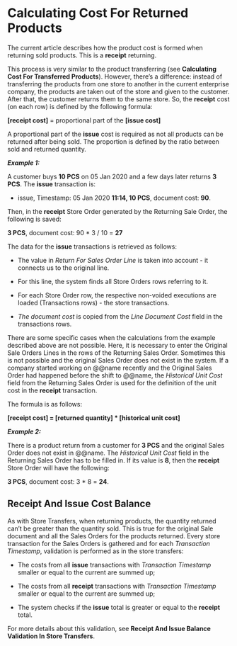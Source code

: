 # Calculating Cost For Returned Products

The current article describes how the product cost is formed when returning sold products. This is a <b>receipt</b> returning. 

This process is very similar to the product transferring (see <b>Calculating Cost For Transferred Products</b>). However, there’s а difference: instead of transferring the products from one store to another in the current enterprise company, the products are taken out of the store and given to the customer. After that, the customer returns them to the same store. So, the <b>receipt</b> cost (on each row) is defined by the following formula:

<b>[receipt cost]</b> = proportional part of the <b> [issue cost]</b>

A proportional part of the <b>issue</b> cost is required as not all products can be returned after being sold. The proportion is defined by the ratio between sold and returned quantity.

<b><i>Example 1:</b></i>

A customer buys <b>10 PCS</b> on 05 Jan 2020 and a few days later returns <b>3 PCS</b>. The <b>issue</b> transaction is:

- issue, Timestamp: 05 Jan 2020 <b>11:14, 10 PCS</b>, document cost: <b>90</b>.

Then, in the <b>receipt</b> Store Order generated by the Returning Sale Order, the following is saved:

<b>3 PCS</b>, document cost: 90 * 3 / 10 = <b>27</b>

The data for the <b>issue</b> transactions is retrieved as follows: 

- The value in <i>Return For Sales Order Line</i> is taken into account - it connects us to the original line.

- For this line, the system finds all Store Orders rows referring to it.

- For each Store Order row, the respective non-voided executions are loaded (Transactions rows) - the store transactions. 

- <i>The document cost</i> is copied from the <i>Line Document Cost</i> field in the transactions rows.

There are some specific cases when the calculations from the example described above are not possible. Here, it is necessary to enter the Original Sale Orders Lines in the rows of the Returning Sales Order. Sometimes this is not possible and the original Sales Order does not exist in the system. If a company started working on @@name recently and the Original Sales Order had happened before the shift to @@name, the <i>Historical Unit Cost</i> field from the Returning Sales Order is used for the definition of the unit cost in the <b>receipt</b> transaction. 

The formula is as follows:

<b>[receipt cost] = [returned quantity] * [historical unit cost]</b>

<i><b>Example 2:</b></i>

There is a product return from a customer for <b>3 PCS</b> and the original Sales Order does not exist in @@name. The <i>Historical Unit Cost</i> field in the Returning Sales Order has to be filled in. If its value is <b>8</b>, then the <b>receipt</b> Store Order will have the following: 

<b>3 PCS</b>, document cost: 3 * 8 = <b>24</b>.

## Receipt And Issue Cost Balance

As with Store Transfers, when returning products, the quantity returned can’t be greater than the quantity sold. This is true for the original Sale document and all the Sales Orders for the products returned. Every store transaction for the Sales Orders is gathered and for each <i>Transaction Timestamp</i>, validation is performed as in the store transfers:

- The costs from all <b>issue</b> transactions with <i>Transaction Timestamp</i> smaller or equal to the current are summed up;

- The costs from all <b>receipt</b> transactions with <i>Transaction Timestamp</i> smaller or equal to the current are summed up;

- The system checks if the <b>issue</b> total is greater or equal to the <b>receipt</b> total.

For more details about this validation, see <b>Receipt And Issue Balance Validation In Store Transfers</b>.

